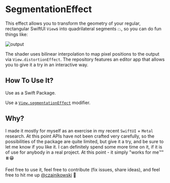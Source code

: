 # SegmentationEffect

This effect allows you to transform the geometry of your regular, rectangular SwiftUI `View`s into quadrilateral segments ⏢, so you can do fun things like:

![output](https://github.com/Czajnikowski/SegmentationEffect/assets/973682/58ee8392-45c1-43a1-b655-c9d81764a50a)

The shader uses bilinear interpolation to map pixel positions to the output via `View.distortionEffect`. The repository features an editor app that allows you to give it a try in an interactive way.

## How To Use It?

Use as a Swift Package.

Use a [`View.segmentationEffect`](https://github.com/Czajnikowski/SegmentationEffect/blob/main/Sources/SegmentationEffect/SegmentationEffect.swift#L5-L20) modifier.

## Why?

I made it mostly for myself as an exercise in my recent `SwiftUI` + `Metal` research. At this point APIs have not been crafted very carefully, so the possibilities of the package are quite limited, but give it a try, and be sure to let me know if you like it. I can definitely spend some more time on it, if it is of use for anybody in a real project. At this point - it simply "works for me™️" ⏸️😁

Feel free to use it, feel free to contribute (fix issues, share ideas), and feel free to hit me up [@czajnikowski](https://twitter.com/czajnikowski) 👋

